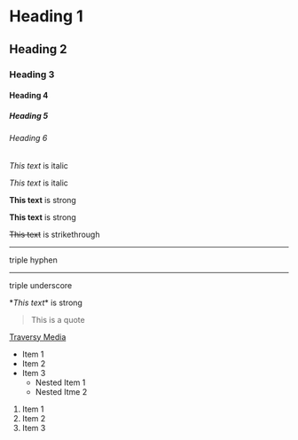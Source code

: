 <!-- Headings -->
# Heading 1
## Heading 2
### Heading 3
#### Heading 4
##### Heading 5
###### Heading 6

<!-- Italics -->
*This text* is italic

_This text_ is italic

<!-- Strong -->
**This text** is strong

__This text__ is strong

<!-- Strikethrough -->
~~This text~~ is strikethrough

<!-- Horizontal Rule -->
--- 
triple hyphen

___ 
triple underscore

<!-- Escape character: Backslash -->
\**This text*\* is strong

<!-- Blockquote -->
> This is a quote

<!-- Links -->
[Traversy Media](http://www.traversymedia.com "Traversy Media")

<!-- UL -->
* Item 1
* Item 2
* Item 3
  * Nested Item 1
  * Nested Itme 2

<!-- OL -->
1. Item 1
1. Item 2
1. Item 3
